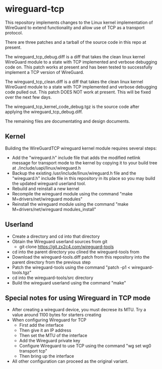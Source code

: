 # wireguard-tcp
This repository implements changes to the Linux kernel implementation of WireGuard to extend functionality and allow use of TCP as a transport protocol.

There are three patches and a tarball of the source code in this repo at present.

The wireguard_tcp_debug.diff is a diff that takes the clean linux kernel WireGuard module to a state with TCP implemented and verbose debugging code on. This patch works at present and has been tested to successfully implement a TCP version of WireGuard.

The wireguard_tcp_clean.diff is a diff that takes the clean linux kernel WireGuard module to a state with TCP implemented and verbose debugging code pulled out. This patch DOES NOT work at present. This will be fixed over the next few days.

The wireguard_tcp_kernel_code_debug.tgz is the source code after applying the wireguard_tcp_debug.diff.

The remaining files are documentating and design documents.

## Kernel
Building the WireGuardTCP wireguard kernel module requires several steps:
 - Add the "wireguard.h" include file that adds the modified netlink message for transport mode to the kernel by copying it to your build tree at ./include/uapi/linux/wireguard.h
 - Backup the existing /usr/include/linux/wireguard.h file and the "wireguard.h" include file in this repository in its place so you may build the updated wireguard userland tool.
 - Rebuild and reinstall a new kernel
 - Recompile the wireguard module using the command "make M=drivers/net/wireguard modules"
- Reinstall the wireguard module using the command "make M=drivers/net/wireguard modules_install"

 ## Userland
 - Create a directory and cd into that directory
 - Obtain the Wireguard userland sources from git
   - git clone https://git.zx2c4.com/wireguard-tools
 - cd into the parent directory you clined the wireguard-tools from
 - Download the wireguard-tools.diff patch from this repository into the parent directory from the previous step
 - Patch the wireguard-tools using the command "patch -p1 < wireguard-tools.tgz"
 - cd into the wireguard-tools/src directory
 - Build the wireguard userland using the command "make"

## Special notes for using Wireguard in TCP mode  
 - After creating a wireguard device, you must decrese its MTU. Try a value around 1100 bytes for starters creating 
 - When configuring Wireguard for TCP
   - First add the interface
   - Then give it an IP address
   - Then set the MTU of the interface
   - Add the Wireguard private key
   - Configure Wireguard to use TCP using the command "wg set wg0 transport tcp"
   - Then bring up the interface
 - All other configuration can proceed as the original variant.
